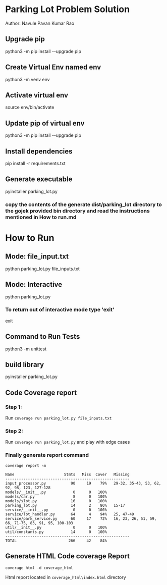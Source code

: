 # Parking Lot Problem Solution
Author: Navule Pavan Kumar Rao

## Upgrade pip
python3 -m pip install --upgrade pip

## Create Virtual Env named env
python3 -m venv env

## Activate virtual env
source env/bin/activate

## Update pip of virtual env
python3 -m pip install --upgrade pip

## Install dependencies
pip install -r requirements.txt

## Generate executable

pyinstaller parking_lot.py

### copy the contents of the generate dist/parking_lot directory to the gojek provided bin directory and read the instructions mentioned in How to run.md

# How to Run
## Mode: file_input.txt

python parking_lot.py file_inputs.txt

## Mode: Interactive

python parking_lot.py 

### To return out of interactive mode type 'exit'

exit

## Command to Run Tests
python3 -m unittest

## build library

pyinstaller parking_lot.py


## Code Coverage report
### Step 1:
Run `coverage run parking_lot.py file_inputs.txt`
### Step 2:
Run `coverage run parking_lot.py` and play with edge cases

### Finally generate report command

`coverage report -m`

```
Name                      Stmts   Miss  Cover   Missing
-------------------------------------------------------
input_processor.py           90     19    79%   29-32, 35-43, 53, 62, 92, 98, 123, 127-128
models/__init__.py            0      0   100%
models/car.py                 8      0   100%
models/slot.py               16      0   100%
parking_lot.py               14      2    86%   15-17
service/__init__.py           0      0   100%
service/lot_handler.py       64      4    94%   25, 47-49
service/park_service.py      60     17    72%   16, 23, 26, 51, 59, 66, 71-75, 83, 91, 95, 100-103
util/__init__.py              0      0   100%
util/constants.py            14      0   100%
-------------------------------------------------------
TOTAL                       266     42    84%
```

## Generate HTML Code coverage Report
`coverage html -d coverage_html`

Html report located in `coverage_html\index.html` directory
